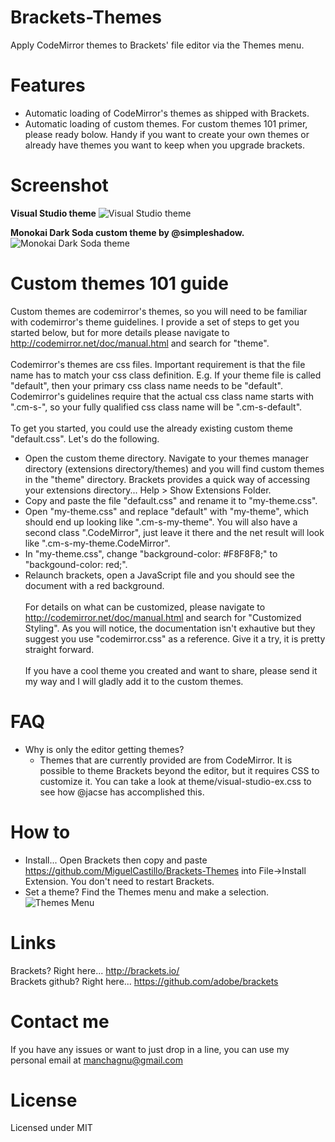 Brackets-Themes
===============

Apply CodeMirror themes to Brackets' file editor via the Themes menu.


Features
===============

* Automatic loading of CodeMirror's themes as shipped with Brackets.
* Automatic loading of custom themes.  For custom themes 101 primer, please ready bolow.  Handy if you want to create your own themes or already have themes you want to keep when you upgrade brackets.


Screenshot
===============
<b>Visual Studio theme</b>
![Visual Studio theme](https://raw.github.com/wiki/MiguelCastillo/Brackets-Themes/images/VisualStudio.png)

<b>Monokai Dark Soda custom theme by @simpleshadow.</b>
![Monokai Dark Soda theme](https://raw.github.com/wiki/MiguelCastillo/Brackets-Themes/images/MonokaiDarkSoda.png)

Custom themes 101 guide
===============

Custom themes are codemirror's themes, so you will need to be familiar with codemirror's theme guidelines.  I provide a set of steps to get you started below, but for more details please navigate to http://codemirror.net/doc/manual.html and search for "theme".
<br><br>
Codemirror's themes are css files.  Important requirement is that the file name has to match your css class definition.  E.g. If your theme file is called "default", then your primary css class name needs to be "default".  Codemirror's guidelines require that the actual css class name starts with ".cm-s-", so your fully qualified css class name will be ".cm-s-default".
<br><br>
To get you started, you could use the already existing custom theme "default.css".  Let's do the following.
<br>
- Open the custom theme directory.  Navigate to your themes manager directory (extensions directory/themes) and you will find custom themes in the "theme" directory.  Brackets provides a quick way of accessing your extensions directory... Help > Show Extensions Folder.
- Copy and paste the file "default.css" and rename it to "my-theme.css".
- Open "my-theme.css" and replace "default" with "my-theme", which should end up looking like ".cm-s-my-theme".  You will also have a second class ".CodeMirror", just leave it there and the net result will look like ".cm-s-my-theme.CodeMirror".
- In "my-theme.css", change "background-color: #F8F8F8;" to "backgound-color: red;".
- Relaunch brackets, open a JavaScript file and you should see the document with a red background.
<br><br>
For details on what can be customized, please navigate to http://codemirror.net/doc/manual.html and search for "Customized Styling".  As you will notice, the documentation isn't exhautive but they suggest you use "codemirror.css" as a reference.  Give it a try, it is pretty straight forward.
<br><br>
If you have a cool theme you created and want to share, please send it my way and I will gladly add it to the custom themes.


FAQ
===============

* Why is only the editor getting themes?
  - Themes that are currently provided are from CodeMirror.  It is possible to theme Brackets beyond the editor, but it requires CSS to customize it.  You can take a look at theme/visual-studio-ex.css to see how @jacse has accomplished this.


How to
===============

* Install... Open Brackets then copy and paste https://github.com/MiguelCastillo/Brackets-Themes into File->Install Extension.  You don't need to restart Brackets.
* Set a theme?  Find the Themes menu and make a selection.
![Themes Menu](https://raw.github.com/wiki/MiguelCastillo/Brackets-Themes/images/SetTheme.png)


Links
===============
Brackets? Right here... http://brackets.io/ <br>
Brackets github? Right here... https://github.com/adobe/brackets


Contact me
===============

If you have any issues or want to just drop in a line, you can use my personal email at manchagnu@gmail.com

License
===============

Licensed under MIT
